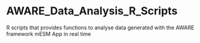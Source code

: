 # AWARE_Data_Analysis_R_Scripts
R scripts that provides functions to analyse data generated with the AWARE framework mESM App in real time
